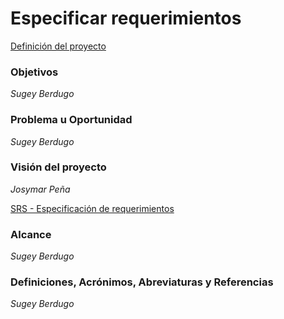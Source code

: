 # Especificar requerimientos

[Definición del proyecto](definicion_del_proyecto.md)

### Objetivos

_Sugey Berdugo_

### Problema u Oportunidad

_Sugey Berdugo_

### Visión del proyecto

_Josymar Peña_

[SRS - Especificación de requerimientos](srs.md)

### Alcance

_Sugey Berdugo_

### Definiciones, Acrónimos, Abreviaturas y Referencias

_Sugey Berdugo_

